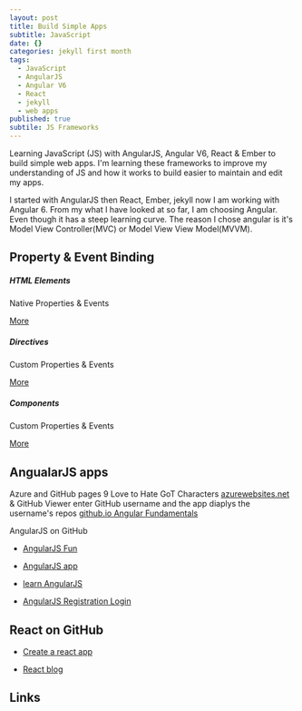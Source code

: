 ```yaml
---
layout: post
title: Build Simple Apps
subtitle: JavaScript
date: {}
categories: jekyll first month
tags:
  - JavaScript
  - AngularJS
  - Angular V6
  - React
  - jekyll
  - web apps
published: true
subtile: JS Frameworks
---
```


Learning JavaScript (JS) with AngularJS, Angular V6, React & Ember to build simple web apps. I'm learning these frameworks to improve my understanding of JS and how it works to build easier to maintain and edit my apps. 

I started with AngularJS then React, Ember, jekyll now I am working with Angular 6. From my what I have looked at so far, I am choosing Angular. Even though it has a steep learning curve. The reason I chose angular is it's Model View Controller(MVC) or Model View View Model(MVVM).

<h2 class="text-center">Property & Event Binding</h2>
<div class="row mb-3">
  <div class="col-sm-4">
    <div class="card text-center">
      <div class="card-body post">
        <h5 class="card-title darkslateblue">HTML Elements</h5>
        <div class="post-text-btn">
        <p class="card-text">Native Properties & Events</p>
        <a href="https://angular.io/guide/elements" class="btn btn-primary">More</a>
        </div>
      </div>
    </div>
  </div>
  <div class="col-sm-4">
    <div class="card text-center">
      <div class="card-body post">
        <h5 class="card-title mediumorchid">Directives</h5>
        <div class="post-text-btn">
        <p class="card-text">Custom Properties & Events</p>
        <a href="https://angular.io/guide/attribute-directives" class="btn btn-primary">More</a>
        </div>
      </div>
    </div>
  </div>
    <div class="col-sm-4">
    <div class="card text-center">
      <div class="card-body post">
        <h5 class="card-title seagreen">Components</h5>
        <div class="post-text-btn">
        <p class="card-text">Custom Properties & Events</p>
        <a href="https://angular.io/guide/architecture-components" class="btn btn-primary">More</a>
        </div>
      </div>
    </div>
  </div>
</div>


## AngualarJS apps 
Azure and GitHub pages 9 Love to Hate GoT Characters [azurewebsites.net](http://stefcakeangular.azurewebsites.net/#/list) & GitHub Viewer enter GitHub username and the app diaplys the username's repos [github.io Angular Fundamentals]( http://thewhitefox.github.io/Angular-Fundamentals/#/main)

AngularJS on GitHub

- [AngularJS Fun](https://github.com/theWhiteFox/AngularJS-Fun)

- [AngularJS app](https://github.com/theWhiteFox/angularjs-web-app)

- [learn AngularJS](https://github.com/theWhiteFox/learn-angularJS)

- [AngularJS Registration Login](https://github.com/theWhiteFox/angularjs-registration-login)

## React on GitHub

- [Create a react app](https://thewhitefox.github.io/create-react-app/)

- [React blog](https://github.com/theWhiteFox/reactjs-blog)

## Links
